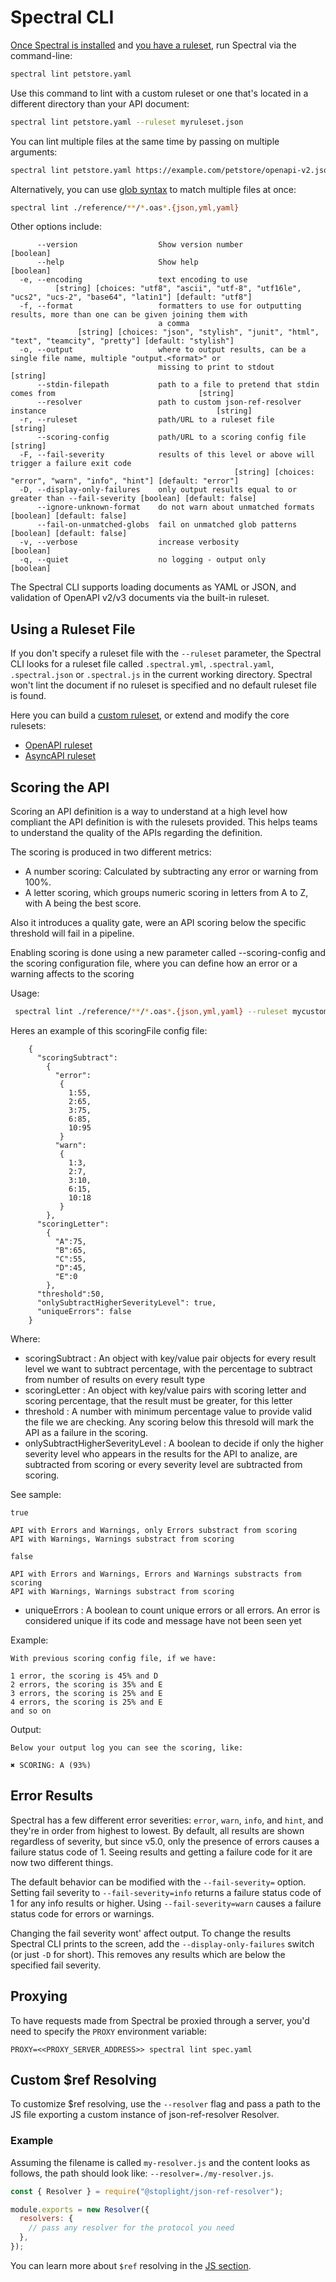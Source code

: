 # Spectral CLI

[Once Spectral is installed](../getting-started/2-installation.md) and [you have a ruleset](../../README.md#installation-and-usage), run Spectral via the command-line:

```bash
spectral lint petstore.yaml
```

Use this command to lint with a custom ruleset or one that's located in a different directory than your API document:

```bash
spectral lint petstore.yaml --ruleset myruleset.json
```

You can lint multiple files at the same time by passing on multiple arguments:

```bash
spectral lint petstore.yaml https://example.com/petstore/openapi-v2.json https://example.com/todos/openapi-v3.json
```

Alternatively, you can use [glob syntax](https://github.com/mrmlnc/fast-glob#basic-syntax) to match multiple files at once:

```bash
spectral lint ./reference/**/*.oas*.{json,yml,yaml}
```

Other options include:

```
      --version                  Show version number                                                           [boolean]
      --help                     Show help                                                                     [boolean]
  -e, --encoding                 text encoding to use
          [string] [choices: "utf8", "ascii", "utf-8", "utf16le", "ucs2", "ucs-2", "base64", "latin1"] [default: "utf8"]
  -f, --format                   formatters to use for outputting results, more than one can be given joining them with
                                 a comma
               [string] [choices: "json", "stylish", "junit", "html", "text", "teamcity", "pretty"] [default: "stylish"]
  -o, --output                   where to output results, can be a single file name, multiple "output.<format>" or
                                 missing to print to stdout                                                     [string]
      --stdin-filepath           path to a file to pretend that stdin comes from                                [string]
      --resolver                 path to custom json-ref-resolver instance                                      [string]
  -r, --ruleset                  path/URL to a ruleset file                                                     [string]
      --scoring-config           path/URL to a scoring config file                                              [string]
  -F, --fail-severity            results of this level or above will trigger a failure exit code
                                                  [string] [choices: "error", "warn", "info", "hint"] [default: "error"]
  -D, --display-only-failures    only output results equal to or greater than --fail-severity [boolean] [default: false]
      --ignore-unknown-format    do not warn about unmatched formats                          [boolean] [default: false]
      --fail-on-unmatched-globs  fail on unmatched glob patterns                              [boolean] [default: false]
  -v, --verbose                  increase verbosity                                                            [boolean]
  -q, --quiet                    no logging - output only                                                      [boolean]
```

The Spectral CLI supports loading documents as YAML or JSON, and validation of OpenAPI v2/v3 documents via the built-in ruleset.

## Using a Ruleset File

If you don't specify a ruleset file with the `--ruleset` parameter, the Spectral CLI looks for a ruleset file called `.spectral.yml`, `.spectral.yaml`, `.spectral.json` or `.spectral.js` in the current working directory.
Spectral won't lint the document if no ruleset is specified and no default ruleset file is found.

Here you can build a [custom ruleset](../getting-started/3-rulesets.md), or extend and modify the core rulesets:

- [OpenAPI ruleset](../reference/openapi-rules.md)
- [AsyncAPI ruleset](../reference/asyncapi-rules.md)

## Scoring the API

Scoring an API definition is a way to understand at a high level how compliant the API definition is with the rulesets provided. This helps teams to understand the quality of the APIs regarding the definition.

The scoring is produced in two different metrics:

- A number scoring: Calculated by subtracting any error or warning from 100%.
- A letter scoring, which groups numeric scoring in letters from A to Z, with A being the best score.

Also it introduces a quality gate, were an API scoring below the specific threshold will fail in a pipeline.

Enabling scoring is done using a new parameter called --scoring-config and the scoring configuration file, where you can define how an error or a warning affects to the scoring

Usage:

```bash
 spectral lint ./reference/**/*.oas*.{json,yml,yaml} --ruleset mycustomruleset.js --scoring-config ./scoringFile.json
```

Heres an example of this scoringFile config file:

```
    {
      "scoringSubtract":
        {
          "error":
           {
             1:55,
             2:65,
             3:75,
             6:85,
             10:95
           }
          "warn":
           {
             1:3,
             2:7,
             3:10,
             6:15,
             10:18
           }
        },
      "scoringLetter":
        {
          "A":75,
          "B":65,
          "C":55,
          "D":45,
          "E":0
        },
      "threshold":50,
      "onlySubtractHigherSeverityLevel": true,
      "uniqueErrors": false
    }
```

Where:

- scoringSubtract : An object with key/value pair objects for every result level we want to subtract percentage, with the percentage to subtract from number of results on every result type
- scoringLetter : An object with key/value pairs with scoring letter and scoring percentage, that the result must be greater, for this letter
- threshold : A number with minimum percentage value to provide valid the file we are checking. Any scoring below this thresold will mark the API as a failure in the scoring.
- onlySubtractHigherSeverityLevel : A boolean to decide if only the higher severity level who appears in the results for the API to analize, are subtracted from scoring or every severity level are subtracted from scoring.

See sample:

    true

    API with Errors and Warnings, only Errors substract from scoring
    API with Warnings, Warnings substract from scoring

    false

    API with Errors and Warnings, Errors and Warnings substracts from scoring
    API with Warnings, Warnings substract from scoring

- uniqueErrors : A boolean to count unique errors or all errors. An error is considered unique if its code and message have not been seen yet

Example:

    With previous scoring config file, if we have:

    1 error, the scoring is 45% and D
    2 errors, the scoring is 35% and E
    3 errors, the scoring is 25% and E
    4 errors, the scoring is 25% and E
    and so on

Output:

    Below your output log you can see the scoring, like:

    ✖ SCORING: A (93%)

## Error Results

Spectral has a few different error severities: `error`, `warn`, `info`, and `hint`, and they're in order from highest to lowest. By default, all results are shown regardless of severity, but since v5.0, only the presence of errors causes a failure status code of 1. Seeing results and getting a failure code for it are now two different things.

The default behavior can be modified with the `--fail-severity=` option. Setting fail severity to `--fail-severity=info` returns a failure status code of 1 for any info results or higher. Using `--fail-severity=warn` causes a failure status code for errors or warnings.

Changing the fail severity wont' affect output. To change the results Spectral CLI prints to the screen, add the `--display-only-failures` switch (or just `-D` for short). This removes any results which are below the specified fail severity.

## Proxying

To have requests made from Spectral be proxied through a server, you'd need to specify the `PROXY` environment variable:

`PROXY=<<PROXY_SERVER_ADDRESS>> spectral lint spec.yaml`

## Custom \$ref Resolving

To customize $ref resolving, use the `--resolver` flag and pass a path to the JS file exporting a custom instance of json-ref-resolver Resolver.

### Example

Assuming the filename is called `my-resolver.js` and the content looks as follows, the path should look like: `--resolver=./my-resolver.js`.

```js
const { Resolver } = require("@stoplight/json-ref-resolver");

module.exports = new Resolver({
  resolvers: {
    // pass any resolver for the protocol you need
  },
});
```

You can learn more about `$ref` resolving in the [JS section](./3-javascript.md#using-a-custom-resolver).
